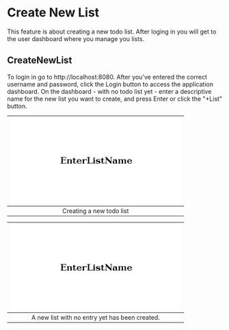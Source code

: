 # Create New List

This feature is about creating a new todo list. After loging in you will get to the user dashboard where you manage you lists.

## CreateNewList

To login in go to http://localhost:8080.
After you've entered the correct username and password, click the Login button to access the application dashboard.
On the dashboard - with no todo list yet - enter a descriptive name for the new list you want to create,
and press Enter or click the "+List" button.

| ![EnterListName](./EnterListName.png "EnterListName") |
| :--: |
| Creating a new todo list |


| ![EnterListName](./EnterListName.png "EnterListName") |
| :--: |
| A new list with no entry yet has been created. |


